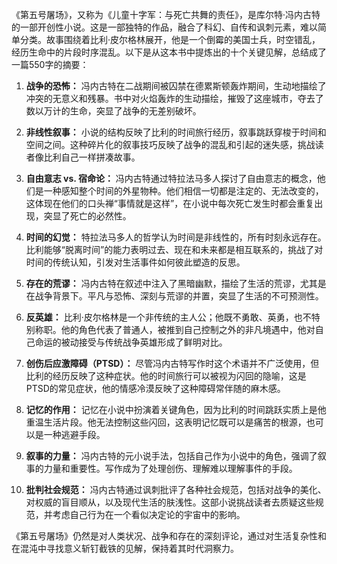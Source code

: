 《第五号屠场》，又称为《儿童十字军：与死亡共舞的责任》，是库尔特·冯内古特的一部开创性小说。这是一部独特的作品，融合了科幻、自传和讽刺元素，难以简单分类。故事围绕着比利·皮尔格林展开，他是一个倒霉的美国士兵，时空错乱，经历生命中的片段时序混乱。以下是从这本书中提炼出的十个关键见解，总结成了一篇550字的摘要：

1. **战争的恐怖：** 冯内古特在二战期间被囚禁在德累斯顿轰炸期间，生动地描绘了冲突的无意义和残暴。书中对火焰轰炸的生动描绘，摧毁了这座城市，夺去了数以万计的生命，突显了战争的无差别破坏。

2. **非线性叙事：** 小说的结构反映了比利的时间旅行经历，叙事跳跃穿梭于时间和空间之间。这种碎片化的叙事技巧反映了战争的混乱和引起的迷失感，挑战读者像比利自己一样拼凑故事。

3. **自由意志 vs. 宿命论：** 冯内古特通过特拉法马多人探讨了自由意志的概念，他们是一种感知整个时间的外星物种。他们相信一切都是注定的、无法改变的，这体现在他们的口头禅“事情就是这样”，在小说中每次死亡发生时都会重复出现，突显了死亡的必然性。

4. **时间的幻觉：** 特拉法马多人的哲学认为时间是非线性的，所有时刻永远存在。比利能够“脱离时间”的能力表明过去、现在和未来都是相互联系的，挑战了对时间的传统认知，引发对生活事件如何彼此塑造的反思。

5. **存在的荒谬：** 冯内古特在叙述中注入了黑暗幽默，描绘了生活的荒谬，尤其是在战争背景下。平凡与恐怖、深刻与荒谬的并置，突显了生活的不可预测性。

6. **反英雄：** 比利·皮尔格林是一个非传统的主人公；他既不勇敢、英勇，也不特别称职。他的角色代表了普通人，被推到自己控制之外的非凡境遇中，他对自己命运的被动接受与传统战争英雄形成了鲜明对比。

7. **创伤后应激障碍（PTSD）：** 尽管冯内古特写作时这个术语并不广泛使用，但比利的经历反映了这种症状。他的时间旅行可以被视为闪回的隐喻，这是PTSD的常见症状，他的情感冷漠反映了这种障碍常伴随的麻木感。

8. **记忆的作用：** 记忆在小说中扮演着关键角色，因为比利的时间跳跃实质上是他重温生活片段。他无法控制这些闪回，这表明记忆既可以是痛苦的根源，也可以是一种逃避手段。

9. **叙事的力量：** 冯内古特的元小说手法，包括自己作为小说中的角色，强调了叙事的力量和重要性。写作成为了处理创伤、理解难以理解事件的手段。

10. **批判社会规范：** 冯内古特通过讽刺批评了各种社会规范，包括对战争的美化、对权威的盲目顺从，以及现代生活的肤浅性。这部小说挑战读者去质疑这些规范，并考虑自己行为在一个看似决定论的宇宙中的影响。

《第五号屠场》仍然是对人类状况、战争和存在的深刻评论，通过对生活复杂性和在混沌中寻找意义斩钉截铁的见解，保持着其时代洞察力。